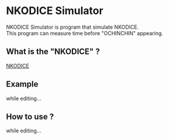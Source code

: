 # NKODICE Simulator

NKODICE Simulator is program that simulate NKODICE.  
This program can measure time before "OCHINCHIN" appearing.

## What is the "NKODICE" ?

[NKODICE](https://store.steampowered.com/app/1510950/NKODICE)

## Example

while editing...

## How to use ?

while editing...


